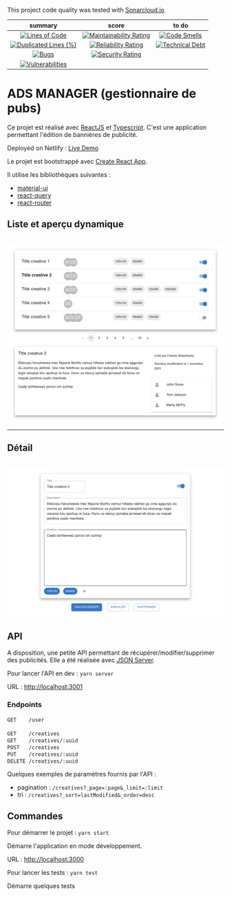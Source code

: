 This project code quality was tested with [Sonarcloud.io](https://sonarcloud.io/summary/overall?id=Webnume_react-mk-frontend-adsManager)




|                                                                                                    summary                                                                                                    |                                                                                                 score                                                                                                 |                                                                                           to do                                                                                           |
| :-----------------------------------------------------------------------------------------------------------------------------------------------------------------------------------------------------------: | :---------------------------------------------------------------------------------------------------------------------------------------------------------------------------------------------------: | :----------------------------------------------------------------------------------------------------------------------------------------------------------------------------------------: |
|              [![Lines of Code](https://sonarcloud.io/api/project_badges/measure?project=Webnume_react-mk-frontend-adsManager&metric=ncloc)](https://sonarcloud.io/summary/new_code?id=Webnume_react-mk-frontend-adsManager)              |  [![Maintainability Rating](https://sonarcloud.io/api/project_badges/measure?project=Webnume_react-mk-frontend-adsManager&metric=sqale_rating)](https://sonarcloud.io/summary/new_code?id=Webnume_react-mk-frontend-adsManager)  |  [![Code Smells](https://sonarcloud.io/api/project_badges/measure?project=Webnume_react-mk-frontend-adsManager&metric=code_smells)](https://sonarcloud.io/summary/new_code?id=Webnume_react-mk-frontend-adsManager)  |
| [![Duplicated Lines (%)](https://sonarcloud.io/api/project_badges/measure?project=Webnume_react-mk-frontend-adsManager&metric=duplicated_lines_density)](https://sonarcloud.io/summary/new_code?id=Webnume_react-mk-frontend-adsManager) | [![Reliability Rating](https://sonarcloud.io/api/project_badges/measure?project=Webnume_react-mk-frontend-adsManager&metric=reliability_rating)](https://sonarcloud.io/summary/new_code?id=Webnume_react-mk-frontend-adsManager) | [![Technical Debt](https://sonarcloud.io/api/project_badges/measure?project=Webnume_react-mk-frontend-adsManager&metric=sqale_index)](https://sonarcloud.io/summary/new_code?id=Webnume_react-mk-frontend-adsManager) |
|                   [![Bugs](https://sonarcloud.io/api/project_badges/measure?project=Webnume_react-mk-frontend-adsManager&metric=bugs)](https://sonarcloud.io/summary/new_code?id=Webnume_react-mk-frontend-adsManager)                   |    [![Security Rating](https://sonarcloud.io/api/project_badges/measure?project=Webnume_react-mk-frontend-adsManager&metric=security_rating)](https://sonarcloud.io/summary/new_code?id=Webnume_react-mk-frontend-adsManager)    |                                                                                                                                                                                            |
|        [![Vulnerabilities](https://sonarcloud.io/api/project_badges/measure?project=Webnume_react-mk-frontend-adsManager&metric=vulnerabilities)](https://sonarcloud.io/summary/new_code?id=Webnume_react-mk-frontend-adsManager)        |                                                                             

# ADS MANAGER (gestionnaire de pubs)

Ce projet est réalisé avec [ReactJS](https://reactjs.org/)
et [Typescript](https://github.com/microsoft/TypeScript). C'est une application permettant l'édition de
bannières de publicité.

Deployed on Netlify : [Live Demo](https://serene-pie-dd151c.netlify.app/)

Le projet est bootstrappé avec [Create React App](https://github.com/facebook/create-react-app).

Il utilise les bibliothèques suivantes :

- [material-ui](https://github.com/mui-org/material-ui)
- [react-query](https://github.com/tannerlinsley/react-query)
- [react-router](https://github.com/remix-run/react-router)


## Liste et aperçu dynamique

\
![list](mockups/list.png)

---

## Détail

\
![detail](mockups/detail.png)

## API

A disposition, une petite API permettant de récupérer/modifier/supprimer des publicités. Elle a été
réalisée avec [JSON Server](https://github.com/typicode/json-server).

Pour lancer l'API en dev : `yarn server`

URL : [http://localhost:3001](http://localhost:3001)

### Endpoints

```
GET    /user

GET    /creatives
GET    /creatives/:uuid
POST   /creatives
PUT    /creatives/:uuid
DELETE /creatives/:uuid
```

Quelques exemples de paramètres fournis par l'API :

- pagination : `/creatives?_page=:page&_limit=:limit`
- tri : `/creatives?_sort=lastModified&_order=desc`

## Commandes

Pour démarrer le projet : `yarn start`

Démarre l'application en mode développement.

URL : [http://localhost:3000](http://localhost:3000)

Pour lancer les tests : `yarn test`

Démarre quelques tests

